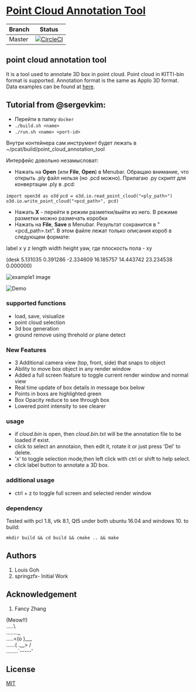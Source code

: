 # [Point Cloud Annotation Tool](https://github.com/Louisgcr/point-cloud-annotation-tool)

Branch | Status
------------ | -------------
Master |[![CircleCI](https://circleci.com/gh/Louisgcr/point-cloud-annotation-tool/tree/master.svg?style=svg)](https://circleci.com/gh/Louisgcr/point-cloud-annotation-tool/tree/master)

##  point cloud annotation tool
It is a tool used to annotate 3D box in point cloud. Point cloud in KITTI-bin format is supported. Annotation format is the same as Applo 3D format. Data examples can be found at [here](http://data.apollo.auto/help?name=data_intro_3d&data_key=lidar_obstacle_label&data_type=0&locale=en-us&lang=en).

## Tutorial from @sergevkim:

- Перейти в папку `docker`
- `./build.sh <name>`
- `./run.sh <name> <port-id>`

Внутри контейнера сам инструмент будет лежать в ~/pcat/build/point_cloud_annotation_tool

Интерфейс довольно незамысловат:

- Нажать на __Open__ (или __File__, __Open__) в Menubar. Обращаю внимание, что открыть .ply файл нельзя (но .pcd можно). Прилагаю .py скрипт для конвертации .ply в .pcd:

`import open3d as o3d`
`pcd = o3d.io.read_point_cloud("<ply_path>")`
`o3d.io.write_point_cloud("<pcd_path>", pcd)`

- Нажать __X__ - перейти в режим разметки/выйти из него. В режиме разметки можно размечать коробки
- Нажать на __File__, __Save__ в Menubar. Результат сохранится в "<pcd_path>.txt". В этом файле лежат только описания короб в следующем формате:

label x y z length width height yaw, где плоскость пола - xy

(desk 5.131035 0.391286 -2.334609 16.185757 14.443742 23.234538 0.000000)

![example1 image](example_new.png)

![Demo](pcl_demo.gif)

### supported functions
- load, save, visiualize
- point cloud selection
- 3d box generation
- ground remove using threhold or plane detect

### New Features
- 3 Additional camera view (top, front, side) that snaps to object
- Ability to move box object in any render window
- Added a full screen feature to toggle current render window and normal view
- Real time update of box details in message box below
- Points in boxs are highlighted green
- Box Opacity reduce to see through box 
- Lowered point intensity to see clearer

### usage
- if *cloud.bin* is open, then *cloud.bin.txt* will be the annotation file to be loaded if exist.
- click to select an annotaion, then edit it, rotate it or just press 'Del' to delete.
- 'x' to toggle selection mode,then left click with ctrl or shift to help select.
- click label button to annotate a 3D box.

### additional usage
- ctrl + z to toggle full screen and selected render window


### dependency
Tested with pcl 1.8, vtk 8.1, Qt5  under both ubuntu 16.04 and windows 10.
to build:
```
mkdir build && cd build && cmake .. && make
```

## Authors
1. Louis Goh 
2. springzfx- Initial Work

##  Acknowledgement
1. Fancy Zhang

(Meow!!)  
.....\  
........_  
.....<(o )___  
......( .__> /  
........`-----'  

## License
[MIT](https://github.com/nishanths/license/blob/master/LICENSE)



